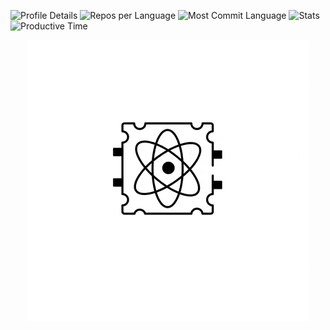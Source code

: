 ![Profile Details](http://profile-data-ashen.vercel.app/api/cards/profile-details?username=Devonav&theme=2077)
![Repos per Language](http://profile-data-ashen.vercel.app/api/cards/repos-per-language?username=Devonav&theme=2077)
![Most Commit Language](http://profile-data-ashen.vercel.app/api/cards/most-commit-language?username=Devonav&theme=2077)
![Stats](http://profile-data-ashen.vercel.app/api/cards/stats?username=Devonav&theme=2077)
![Productive Time](http://profile-data-ashen.vercel.app/api/cards/productive-time?username=Devonav&theme=2077&utcOffset=8)

<p align="center">
  <img src="./download.gif" alt="Quantum Computing Animation" />
</p>
